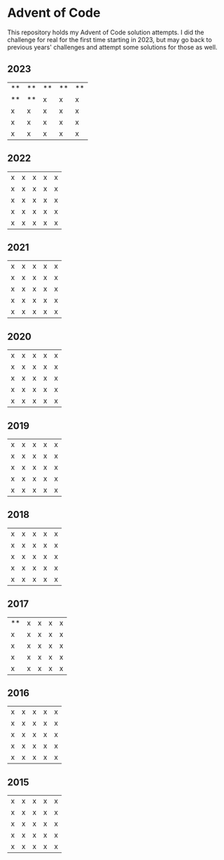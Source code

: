 # Advent of Code

This repository holds my Advent of Code solution attempts. I did the challenge
for real for the first time starting in 2023, but may go back to previous years'
challenges and attempt some solutions for those as well.

## 2023

| | | | | |
|-|-|-|-|-|
|**|**|**|**|**|
|**|**|x|x|x|
|x|x|x|x|x|
|x|x|x|x|x|
|x|x|x|x|x|

## 2022

| | | | | |
|-|-|-|-|-|
|x|x|x|x|x|
|x|x|x|x|x|
|x|x|x|x|x|
|x|x|x|x|x|
|x|x|x|x|x|

## 2021

| | | | | |
|-|-|-|-|-|
|x|x|x|x|x|
|x|x|x|x|x|
|x|x|x|x|x|
|x|x|x|x|x|
|x|x|x|x|x|

## 2020

| | | | | |
|-|-|-|-|-|
|x|x|x|x|x|
|x|x|x|x|x|
|x|x|x|x|x|
|x|x|x|x|x|
|x|x|x|x|x|

## 2019

| | | | | |
|-|-|-|-|-|
|x|x|x|x|x|
|x|x|x|x|x|
|x|x|x|x|x|
|x|x|x|x|x|
|x|x|x|x|x|

## 2018

| | | | | |
|-|-|-|-|-|
|x|x|x|x|x|
|x|x|x|x|x|
|x|x|x|x|x|
|x|x|x|x|x|
|x|x|x|x|x|

## 2017

| | | | | |
|-|-|-|-|-|
|**|x|x|x|x|
|x|x|x|x|x|
|x|x|x|x|x|
|x|x|x|x|x|
|x|x|x|x|x|

## 2016

| | | | | |
|-|-|-|-|-|
|x|x|x|x|x|
|x|x|x|x|x|
|x|x|x|x|x|
|x|x|x|x|x|
|x|x|x|x|x|

## 2015

| | | | | |
|-|-|-|-|-|
|x|x|x|x|x|
|x|x|x|x|x|
|x|x|x|x|x|
|x|x|x|x|x|
|x|x|x|x|x|